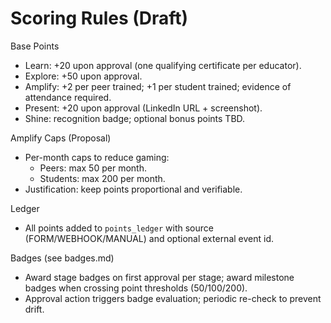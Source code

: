 # Scoring Rules (Draft)

Base Points
- Learn: +20 upon approval (one qualifying certificate per educator).
- Explore: +50 upon approval.
- Amplify: +2 per peer trained; +1 per student trained; evidence of attendance required.
- Present: +20 upon approval (LinkedIn URL + screenshot).
- Shine: recognition badge; optional bonus points TBD.

Amplify Caps (Proposal)
- Per-month caps to reduce gaming:
  - Peers: max 50 per month.
  - Students: max 200 per month.
- Justification: keep points proportional and verifiable.

Ledger
- All points added to `points_ledger` with source (FORM/WEBHOOK/MANUAL) and optional external event id.

Badges (see badges.md)
- Award stage badges on first approval per stage; award milestone badges when crossing point thresholds (50/100/200).
- Approval action triggers badge evaluation; periodic re-check to prevent drift.
